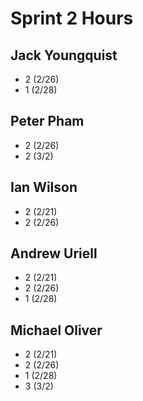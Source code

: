 # Sprint 2 Hours

## Jack Youngquist
  
- 2 (2/26)
- 1 (2/28)

## Peter Pham

- 2 (2/26)
- 2 (3/2)

## Ian Wilson

- 2 (2/21)
- 2 (2/26)

## Andrew Uriell

- 2 (2/21)
- 2 (2/26)
- 1 (2/28)

## Michael Oliver

- 2 (2/21)
- 2 (2/26)
- 1 (2/28)
- 3 (3/2)

